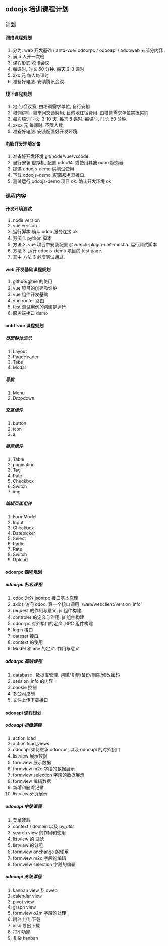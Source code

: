 ## odoojs 培训课程计划

### 计划

#### 网络课程规划

1. 分为: web 开发基础 / antd-vue/ odoorpc / odooapi / odooweb 五部分内容
2. 满 5 人开一次班
3. 课程形式 腾讯会议
4. 每课时, 时长 50 分钟. 每天 2-3 课时
5. xxx 元 每人每课时
6. 准备好电脑. 安装腾讯会议.

#### 线下课程规划

1. 地点/会议室, 由培训需求单位, 自行安排
2. 培训讲师, 城市间交通费用, 目的地住宿费用. 由培训需求单位实报实销
3. 每次培训时长. 3-10 天. 每天 8 课时. 每课时, 时长 50 分钟.
4. xxxx 元 每课时. 不限人数
5. 准备好电脑. 安装配置好开发环境.

#### 电脑开发环境准备

1. 准备好开发环境 git/node/vue/vscode.
2. 自行安装 虚拟机, 配置 odoo14. 或使用其他 odoo 服务器
3. 提供 odoojs-demo 供测试使用
4. 下载 odoojs-demo, 配置服务器接口.
5. 测试运行 odoojs-demo 项目 ok. 确认开发环境 ok

### 课程内容

#### 开发环境测试

1. node version
2. vue version
3. 运行脚本 确认 odoo 服务连接 ok
4. 方法 1. python 脚本
5. 方法 2. vue 项目中安装配置 @vue/cli-plugin-unit-mocha. 运行测试脚本
6. 方法 3. 运行 odoojs-demo 项目的 test page.
7. 其中 方法 3 必须测试通过.

#### web 开发基础课程规划

1. github/gitee 的使用
2. vue 项目的创建和维护
3. vue 组件开发基础
4. vue router 路由
5. test 测试用例的创建是运行
6. 服务端接口 demo

#### antd-vue 课程规划

##### 页面整体显示

1. Layout
2. PageHeader
3. Tabs
4. Modal

##### 导航.

1. Menu
2. Dropdown

##### 交互组件

1. button
2. icon
3. a

##### 展示组件

1. Table
2. pagination
3. Tag
4. Rate
5. Checkbox
6. Switch
7. img

##### 编辑页面组件

1. FormModel
2. Input
3. Checkbox
4. Datepicker
5. Select
6. Radio
7. Rate
8. Switch
9. Upload

#### odoorpc 课程规划

##### odoorpc 初级课程

1. odoo 对外 jsonrpc 接口基本原理
2. axios 访问 odoo. 第一个接口调用 '/web/webclient/version_info'
3. request 的作用与意义. js 组件构建.
4. controler 的定义与作用, js 组件构建
5. odoorpc 对外接口的定义. RPC 组件构建
6. login 接口
7. dateset 接口
8. context 的使用
9. Model 和 env 的定义. 作用与意义

##### odoorpc 高级课程

1. database . 数据库管理. 创建/复制/备份/删除/修改密码
2. session_info 的内容
3. cookie 控制
4. 多公司控制
5. 文件上传下载接口

#### odooapi 课程规划

##### odooapi 初级课程

1. action load
2. action load_views
3. odooapi 如何继承 odoorpc, 以及 odooapi 的对外接口
4. listview 展示数据
5. formview 展示数据
6. formview m2o 字段的数据展示
7. formview selection 字段的数据展示
8. formview 编辑数据
9. 新增和删除记录
10. listview 分页展示

##### odooapi 中级课程

1. 菜单读取
2. context / domain 以及 py_utils
3. search view 的作用和使用
4. listview 的 过滤
5. listview 的分组
6. formview onchange 的使用
7. formview m2o 字段的编辑
8. formview selection 字段的编辑

##### odooapi 高级课程

1. kanban view 及 qweb
2. calendar view
3. pivot view
4. graph view
5. formview o2m 字段的处理
6. 附件上传 下载
7. xlsx 导出下载
8. 打印功能
9. 复杂 kanban
